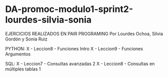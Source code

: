 # DA-promoc-modulo1-sprint2-lourdes-silvia-sonia

EJERCICIOS REALIZADOS EN PAIR PROGRAMING
Por Lourdes Ochoa, Silvia Gordón y Sonia Ruiz

PYTHON:
X - Leccion8 - Funciones Intro
X - Leccion9 - Funciones Argumentos


SQL:
X - Leccion7 - Consultas avanzadas 2
X - Leccion8 - Consultas en múltiples tablas 1
